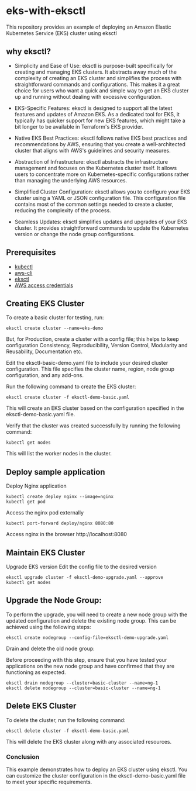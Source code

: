 # eks-with-eksctl
This repository provides an example of deploying an Amazon Elastic Kubernetes Service (EKS) cluster using eksctl

## why eksctl? 
  * Simplicity and Ease of Use: eksctl is purpose-built specifically for creating and managing EKS clusters. It abstracts away much of the complexity of creating an EKS cluster and simplifies the process with straightforward commands and configurations. This makes it a great choice for users who want a quick and simple way to get an EKS cluster up and running without dealing with excessive configuration.

  * EKS-Specific Features: eksctl is designed to support all the latest features and updates of Amazon EKS. As a dedicated tool for EKS, it typically has quicker support for new EKS features, which might take a bit longer to be available in Terraform's EKS provider.

  * Native EKS Best Practices: eksctl follows native EKS best practices and recommendations by AWS, ensuring that you create a well-architected cluster that aligns with AWS's guidelines and security measures.

  * Abstraction of Infrastructure: eksctl abstracts the infrastructure management and focuses on the Kubernetes cluster itself. It allows users to concentrate more on Kubernetes-specific configurations rather than managing the underlying AWS resources.

  * Simplified Cluster Configuration: eksctl allows you to configure your EKS cluster using a YAML or JSON configuration file. This configuration file contains most of the common settings needed to create a cluster, reducing the complexity of the process.

  * Seamless Updates: eksctl simplifies updates and upgrades of your EKS cluster. It provides straightforward commands to update the Kubernetes version or change the node group configurations.

## Prerequisites
* [kubectl](https://kubernetes.io/docs/tasks/tools/)
* [aws-cli](https://docs.aws.amazon.com/cli/latest/userguide/getting-started-install.html)
* [eksctl](https://eksctl.io/introduction/#installation)
* [AWS access credentials](https://docs.aws.amazon.com/cli/latest/userguide/cli-configure-files.html)

## Creating EKS Cluster
To create a basic cluster for testing, run:
```
eksctl create cluster --name=eks-demo
```
But, for Production,  create a cluster with a config file; this helps to keep configuration Consistency, Reproducibility, Version Control, Modularity and Reusability, Documentation etc.


Edit the eksctl-basic-demo.yaml file to include your desired cluster configuration. This file specifies the cluster name, region, node group configuration, and any add-ons.

Run the following command to create the EKS cluster:

```
eksctl create cluster -f eksctl-demo-basic.yaml
```

This will create an EKS cluster based on the configuration specified in the eksctl-demo-basic.yaml file.

Verify that the cluster was created successfully by running the following command:

```
kubectl get nodes
```
This will list the worker nodes in the cluster.

## Deploy sample application
Deploy Nginx application
```
kubectl create deploy nginx --image=nginx
kubectl get pod
```
Access the nginx pod externally

```
kubectl port-forward deploy/nginx 8080:80
```
Access nginx in the browser http://localhost:8080

## Maintain EKS Cluster
Upgrade EKS version
Edit the config file to the desired version
```
eksctl upgrade cluster -f eksctl-demo-upgrade.yaml --approve
kubectl get nodes
```
## Upgrade the Node Group: 
To perform the upgrade, you will need to create a new node group with the updated configuration and delete the existing node group. 
This can be achieved using the following steps:
```
eksctl create nodegroup --config-file=eksctl-demo-upgrade.yaml
```
Drain and delete the old node group:

Before proceeding with this step, ensure that you have tested your applications on the new node group and have confirmed that they are functioning as expected.

```
eksctl drain nodegroup --cluster=basic-cluster --name=ng-1
eksctl delete nodegroup --cluster=basic-cluster --name=ng-1
```

## Delete EKS Cluster
To delete the cluster, run the following command:
```
eksctl delete cluster -f eksctl-demo-basic.yaml
```
This will delete the EKS cluster along with any associated resources.

### Conclusion
This example demonstrates how to deploy an EKS cluster using eksctl. You can customize the cluster configuration in the eksctl-demo-basic.yaml file to meet your specific requirements.
